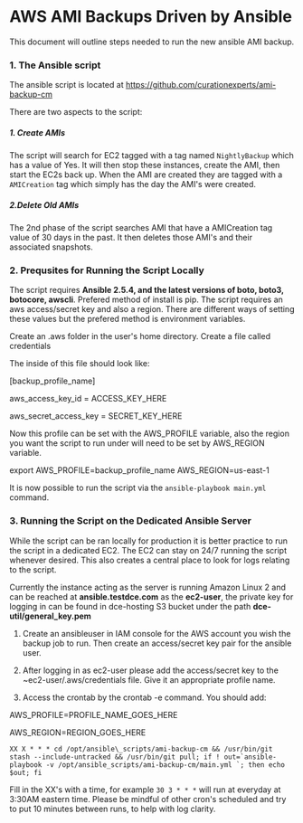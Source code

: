 # AWS AMI Backups Driven by Ansible
This document will  outline steps needed to run the new ansible AMI backup.

### 1. The Ansible script
The ansible script is located at https://github.com/curationexperts/ami-backup-cm

There are two aspects to the script:
##### 1. Create AMIs
The script will search for EC2 tagged with a tag named `NightlyBackup` which has a value of Yes.
It will then stop these instances, create the AMI, then start the EC2s back up.
When the AMI are created they are tagged with a `AMICreation` tag which simply has the day the AMI's were created.
##### 2.Delete Old AMIs
The 2nd phase of the script searches AMI that have a AMICreation tag value of 30 days in the past. 
It then deletes those AMI's and their associated snapshots.
### 2. Prequsites for Running the Script Locally
The script requires **Ansible 2.5.4, and the latest versions of boto, boto3, botocore, awscli**. Prefered method of install is pip.
The script requires an aws access/secret key and also a region. There are different ways of setting these values but the prefered method is environment variables.

Create an .aws folder in the user's home directory. Create a file called credentials

The inside of this file should look like:

[backup\_profile\_name]

aws\_access\_key\_id = ACCESS\_KEY\_HERE

aws\_secret\_access\_key = SECRET\_KEY\_HERE

Now this profile can be set with the AWS\_PROFILE variable, also the region you want the script to run under will need to be set by AWS\_REGION variable.

export AWS\_PROFILE=backup\_profile\_name AWS\_REGION=us-east-1

It is now possible to run the script via the `ansible-playbook main.yml` command.

### 3. Running the Script on the Dedicated Ansible Server
While the script can be ran locally for production it is better practice to run the script in a dedicated EC2. The EC2 can stay on 24/7 running the script whenever desired. This also creates a central place to look for logs relating to the script.

Currently the instance acting as the server is running Amazon Linux 2 and can be reached at **ansible.testdce.com** as the **ec2-user**, the private key for logging in can be found in dce-hosting S3 bucket under the path **dce-util/general\_key.pem**

1. Create an ansibleuser in IAM console for the AWS account you wish the backup job to run. Then create an access/secret key pair for the ansible user.

2. After logging in as ec2-user please add the access/secret key to the ~ec2-user/.aws/credentials file. Give it an appropriate profile name.

3. Access the crontab by the crontab -e command. You should add:

AWS\_PROFILE=PROFILE\_NAME\_GOES\_HERE

AWS\_REGION=REGION\_GOES\_HERE

``XX X * * * cd /opt/ansible\_scripts/ami-backup-cm && /usr/bin/git stash --include-untracked && /usr/bin/git pull; if ! out=`ansible-playbook -v /opt/ansible_scripts/ami-backup-cm/main.yml `; then echo $out; fi``

Fill in the XX's with a time, for example `30 3 * * *`  will run at everyday at 3:30AM eastern time. Please be mindful of other cron's scheduled and try to put 10 minutes between runs, to help with log clarity.
